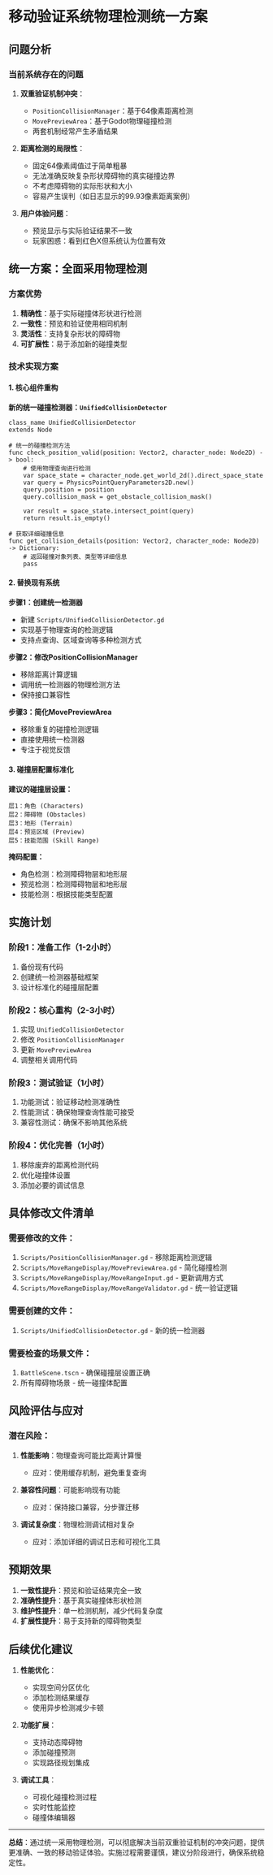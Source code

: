 # 移动验证系统物理检测统一方案

## 问题分析

### 当前系统存在的问题
1. **双重验证机制冲突**：
   - `PositionCollisionManager`：基于64像素距离检测
   - `MovePreviewArea`：基于Godot物理碰撞检测
   - 两套机制经常产生矛盾结果

2. **距离检测的局限性**：
   - 固定64像素阈值过于简单粗暴
   - 无法准确反映复杂形状障碍物的真实碰撞边界
   - 不考虑障碍物的实际形状和大小
   - 容易产生误判（如日志显示的99.93像素距离案例）

3. **用户体验问题**：
   - 预览显示与实际验证结果不一致
   - 玩家困惑：看到红色X但系统认为位置有效

## 统一方案：全面采用物理检测

### 方案优势
1. **精确性**：基于实际碰撞体形状进行检测
2. **一致性**：预览和验证使用相同机制
3. **灵活性**：支持复杂形状的障碍物
4. **可扩展性**：易于添加新的碰撞类型

### 技术实现方案

#### 1. 核心组件重构

**新的统一碰撞检测器：`UnifiedCollisionDetector`**
```gdscript
class_name UnifiedCollisionDetector
extends Node

# 统一的碰撞检测方法
func check_position_valid(position: Vector2, character_node: Node2D) -> bool:
    # 使用物理查询进行检测
    var space_state = character_node.get_world_2d().direct_space_state
    var query = PhysicsPointQueryParameters2D.new()
    query.position = position
    query.collision_mask = get_obstacle_collision_mask()
    
    var result = space_state.intersect_point(query)
    return result.is_empty()

# 获取详细碰撞信息
func get_collision_details(position: Vector2, character_node: Node2D) -> Dictionary:
    # 返回碰撞对象列表、类型等详细信息
    pass
```

#### 2. 替换现有系统

**步骤1：创建统一检测器**
- 新建 `Scripts/UnifiedCollisionDetector.gd`
- 实现基于物理查询的检测逻辑
- 支持点查询、区域查询等多种检测方式

**步骤2：修改PositionCollisionManager**
- 移除距离计算逻辑
- 调用统一检测器的物理检测方法
- 保持接口兼容性

**步骤3：简化MovePreviewArea**
- 移除重复的碰撞检测逻辑
- 直接使用统一检测器
- 专注于视觉反馈

#### 3. 碰撞层配置标准化

**建议的碰撞层设置：**
```
层1：角色 (Characters)
层2：障碍物 (Obstacles) 
层3：地形 (Terrain)
层4：预览区域 (Preview)
层5：技能范围 (Skill Range)
```

**掩码配置：**
- 角色检测：检测障碍物层和地形层
- 预览检测：检测障碍物层和地形层
- 技能检测：根据技能类型配置

## 实施计划

### 阶段1：准备工作（1-2小时）
1. 备份现有代码
2. 创建统一检测器基础框架
3. 设计标准化的碰撞层配置

### 阶段2：核心重构（2-3小时）
1. 实现 `UnifiedCollisionDetector`
2. 修改 `PositionCollisionManager`
3. 更新 `MovePreviewArea`
4. 调整相关调用代码

### 阶段3：测试验证（1小时）
1. 功能测试：验证移动检测准确性
2. 性能测试：确保物理查询性能可接受
3. 兼容性测试：确保不影响其他系统

### 阶段4：优化完善（1小时）
1. 移除废弃的距离检测代码
2. 优化碰撞体设置
3. 添加必要的调试信息

## 具体修改文件清单

### 需要修改的文件：
1. `Scripts/PositionCollisionManager.gd` - 移除距离检测逻辑
2. `Scripts/MoveRangeDisplay/MovePreviewArea.gd` - 简化碰撞检测
3. `Scripts/MoveRangeDisplay/MoveRangeInput.gd` - 更新调用方式
4. `Scripts/MoveRangeDisplay/MoveRangeValidator.gd` - 统一验证逻辑

### 需要创建的文件：
1. `Scripts/UnifiedCollisionDetector.gd` - 新的统一检测器

### 需要检查的场景文件：
1. `BattleScene.tscn` - 确保碰撞层设置正确
2. 所有障碍物场景 - 统一碰撞体配置

## 风险评估与应对

### 潜在风险：
1. **性能影响**：物理查询可能比距离计算慢
   - 应对：使用缓存机制，避免重复查询

2. **兼容性问题**：可能影响现有功能
   - 应对：保持接口兼容，分步骤迁移

3. **调试复杂度**：物理检测调试相对复杂
   - 应对：添加详细的调试日志和可视化工具

## 预期效果

1. **一致性提升**：预览和验证结果完全一致
2. **准确性提升**：基于真实碰撞体形状检测
3. **维护性提升**：单一检测机制，减少代码复杂度
4. **扩展性提升**：易于支持新的障碍物类型

## 后续优化建议

1. **性能优化**：
   - 实现空间分区优化
   - 添加检测结果缓存
   - 使用异步检测减少卡顿

2. **功能扩展**：
   - 支持动态障碍物
   - 添加碰撞预测
   - 实现路径规划集成

3. **调试工具**：
   - 可视化碰撞检测过程
   - 实时性能监控
   - 碰撞体编辑器

---

**总结**：通过统一采用物理检测，可以彻底解决当前双重验证机制的冲突问题，提供更准确、一致的移动验证体验。实施过程需要谨慎，建议分阶段进行，确保系统稳定性。